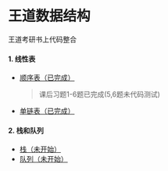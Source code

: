 # 王道数据结构
王道考研书上代码整合

#### 1. 线性表

- [顺序表（已完成）](线性表/SqList/help.md)

  > 课后习题1-6题已完成(5,6题未代码测试)
  >
  > 

- [单链表（已完成）](线性表/LinkList/help.md)

#### 2. 栈和队列
- [栈（未开始）]()
- [队列（未开始）]()
